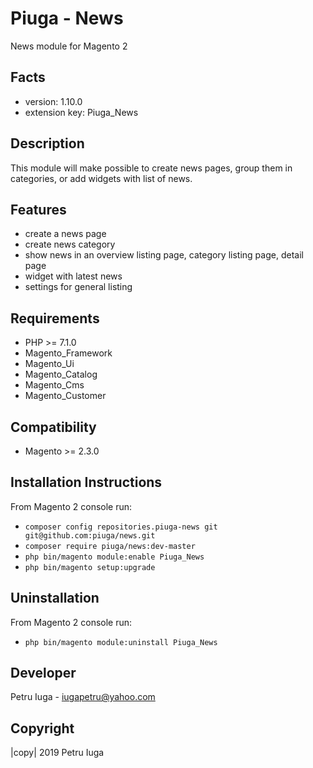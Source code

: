 Piuga - News
=========================

News module for Magento 2

Facts
-----

-  version: 1.10.0
-  extension key: Piuga\_News

Description
-----------

This module will make possible to create news pages, group them in categories, or add widgets with list of news.

Features
-----------

- create a news page
- create news category
- show news in an overview listing page, category listing page, detail page
- widget with latest news
- settings for general listing

Requirements
------------

-  PHP >= 7.1.0 
-  Magento\_Framework
-  Magento\_Ui
-  Magento\_Catalog
-  Magento\_Cms
-  Magento\_Customer

Compatibility
-------------

-  Magento >= 2.3.0

Installation Instructions
-------------------------

From Magento 2 console run: 

 - `composer config repositories.piuga-news git git@github.com:piuga/news.git`
 - `composer require piuga/news:dev-master`
 - `php bin/magento module:enable Piuga_News`
 - `php bin/magento setup:upgrade`

Uninstallation
--------------

From Magento 2 console run: 

 - `php bin/magento module:uninstall Piuga_News`

Developer
---------

Petru Iuga - iugapetru@yahoo.com

Copyright
---------

|copy| 2019 Petru Iuga
